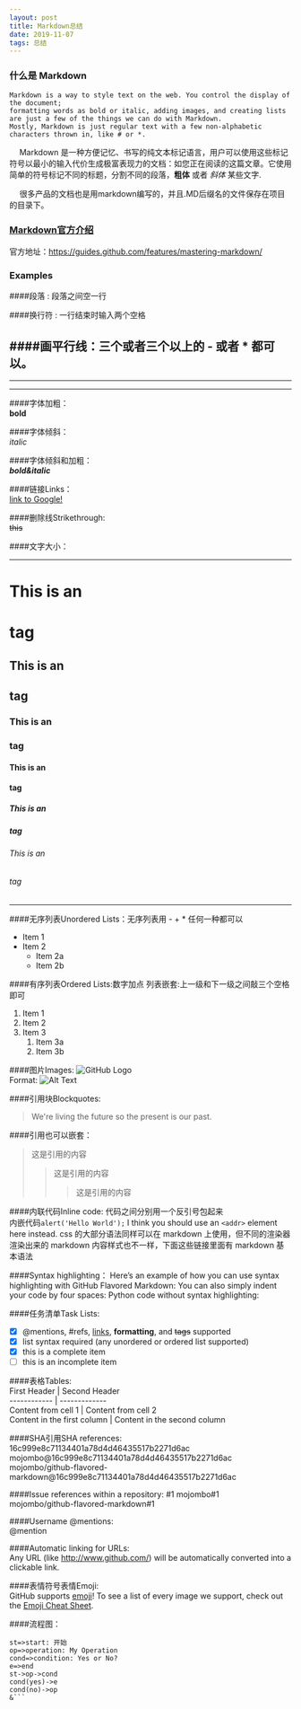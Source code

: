 ```yaml
---
layout: post
title: Markdown总结
date: 2019-11-07 
tags: 总结    
---
```



### 什么是 Markdown  

    Markdown is a way to style text on the web. You control the display of the document; 
    formatting words as bold or italic, adding images, and creating lists are just a few of the things we can do with Markdown.
    Mostly, Markdown is just regular text with a few non-alphabetic characters thrown in, like # or *.                         
 
　 Markdown 是一种方便记忆、书写的纯文本标记语言，用户可以使用这些标记符号以最小的输入代价生成极富表现力的文档：如您正在阅读的这篇文章。它使用简单的符号标记不同的标题，分割不同的段落，**粗体** 或者 *斜体* 某些文字.

　 很多产品的文档也是用markdown编写的，并且.MD后缀名的文件保存在项目的目录下。    


### [Markdown官方介绍](https://guides.github.com/features/mastering-markdown/)
官方地址：https://guides.github.com/features/mastering-markdown/

### Examples
####段落 : 段落之间空一行  
         
####换行符 : 一行结束时输入两个空格                 
       
####画平行线：三个或者三个以上的 - 或者 * 都可以。  
----  
***  
*****    

####字体加粗：  
   **bold**  
    
####字体倾斜：   
   *italic*  
    
####字体倾斜和加粗：    
   ***bold&italic***  
    
####链接Links：  
  [link to Google!](http://google.com)  
    
####删除线Strikethrough:  
   ~~this~~  

####文字大小：  
****
# This is an <h1> tag
## This is an <h2> tag
### This is an <h3> tag 
#### This is an <h4> tag 
##### This is an <h5> tag 
###### This is an <h6> tag 
****

####无序列表Unordered Lists：无序列表用 - + * 任何一种都可以  
* Item 1
* Item 2
  * Item 2a
  * Item 2b 
  
####有序列表Ordered Lists:数字加点   列表嵌套:上一级和下一级之间敲三个空格即可  
1. Item 1
1. Item 2
1. Item 3
   1. Item 3a
   1. Item 3b

####图片Images: 
![GitHub Logo](/images/logo.png)  
Format: ![Alt Text](url)  

####引用块Blockquotes:
> We're living the future so
> the present is our past.  

####引用也可以嵌套：
> 这是引用的内容
>> 这是引用的内容
>>> 这是引用的内容


####内联代码Inline code:  代码之间分别用一个反引号包起来  
内嵌代码`alert('Hello World');`
I think you should use an `<addr>` element here instead.
css 的大部分语法同样可以在 markdown 上使用，但不同的渲染器渲染出来的 markdown 内容样式也不一样，下面这些链接里面有 markdown 基本语法

####Syntax highlighting：
Here’s an example of how you can use syntax highlighting with GitHub Flavored Markdown:
You can also simply indent your code by four spaces:
Python code without syntax highlighting:
        
####任务清单Task Lists:  
- [x] @mentions, #refs, [links](), **formatting**, and <del>tags</del> supported
- [x] list syntax required (any unordered or ordered list supported)
- [x] this is a complete item
- [ ] this is an incomplete item

####表格Tables:  
First Header | Second Header  
------------ | -------------  
Content from cell 1 | Content from cell 2  
Content in the first column | Content in the second column  


####SHA引用SHA references:
16c999e8c71134401a78d4d46435517b2271d6ac
mojombo@16c999e8c71134401a78d4d46435517b2271d6ac
mojombo/github-flavored-markdown@16c999e8c71134401a78d4d46435517b2271d6ac

####Issue references within a repository:
#1
mojombo#1  
mojombo/github-flavored-markdown#1

####Username @mentions:  
@mention

####Automatic linking for URLs:  
Any URL (like http://www.github.com/) will be automatically converted into a clickable link.

####表情符号表情Emoji:  
GitHub supports [emoji](https://help.github.com/en/github/writing-on-github/basic-writing-and-formatting-syntax#using-emoji)!
To see a list of every image we support, check out the [Emoji Cheat Sheet](https://github.com/ikatyang/emoji-cheat-sheet/blob/master/README.md).

####流程图：
```flow
st=>start: 开始
op=>operation: My Operation
cond=>condition: Yes or No?
e=>end
st->op->cond
cond(yes)->e
cond(no)->op
&```